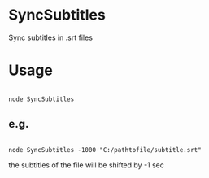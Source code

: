 # SyncSubtitles
Sync subtitles in .srt  files

# Usage
<code>
node SyncSubtitles <timedelata in milliseconds> <pathToTheSubtitleFile>
</code>

## e.g.
<code>
node SyncSubtitles -1000 "C:/pathtofile/subtitle.srt"
</code>
 
the subtitles of the file will be shifted by -1 sec
